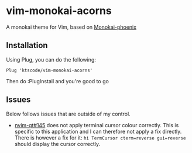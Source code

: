 # vim-monokai-acorns

A  monokai theme for Vim, based on [Monokai-phoenix](https://github.com/Reewr/vim-monokai-phoenix)

## Installation

Using Plug, you can do the following:

```vim
Plug 'ktscode/vim-monokai-acorns'
```

Then do :PlugInstall and you're good to go

## Issues

Below follows issues that are outside of my control.

- [nvim-qt#145](https://github.com/equalsraf/neovim-qt/issues/145) does not apply terminal cursor colour correctly. This is specific to this application and I can therefore not apply a fix directly. There is however a fix for it: `hi TermCursor cterm=reverse gui=reverse` should display the cursor correctly.
